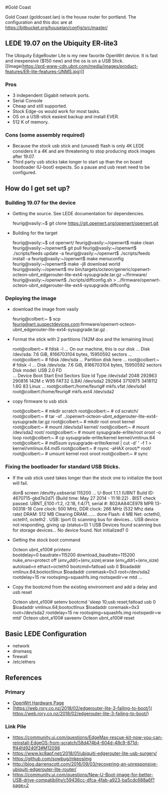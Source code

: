 #Gold Coast

 Gold Coast (goldcoast.lan) is the house router for portland. The configuration and this doc are at https://bitbucket.org/houselan/config/src/master/


## LEDE 19.07 on the Ubiquity ER-lite3

The Ubiquity EdgeRouter Lite is my new favorite OpenWrt device. It is fast and inexpensive ($150 new) and the os is on a USB Stick. 
[[Image(https://prd-www-cdn.ubnt.com/media/images/product-features/ER-lite-features-UNMS.jpg)]]

### Pros
* 3 independent Gigabit network ports.
* Serial Console
* Cheap and still supported.
* Stock Edge-os would work for most tasks.
* OS on a USB-stick easiest backup and install EVER.
* 512 K of memory.

### Cons (some assembly required)
* Because the stock usb stick and (unused) flash is only 4K LEDE considers it a 4K and are threatening to stop producing stock images after 19.07. 
* Third party usb sticks take longer to start up than the on board bootloader (U-boot) expects. So a pause and usb reset need to be configured.

## How do I get set up?
### Building 19.07 for the device
* Getting the source. See LEDE documentation for dependencies.
	
	feurig@vasily:~$ git clone https://git.openwrt.org/openwrt/openwrt.git
	

* Building for the target
	
	feurig@vasily:~$ cd openwrt/
	feurig@vasily:~/openwrt$ make clean
	feurig@vasily:~/openwrt$ git pull
	feurig@vasily:~/openwrt$ ./scripts/feeds update -a
	feurig@vasily:~/openwrt$ ./scripts/feeds install -a
	feurig@vasily:~/openwrt$ make menuconfig
	feurig@vasily:~/openwrt$ make -j8 download world
	feurig@vasily:~/openwrt$ mv bin/targets/octeon/generic/openwrt-octeon-ubnt_edgerouter-lite-ext4-sysupgrade.tar.gz ~/firmware/
	feurig@vasily:~/openwrt$ ./scripts/diffconfig.sh > ../firmware/openwrt-octeon-ubnt_edgerouter-lite-ext4-sysupgrade.diffconfig
	

### Deploying the image

* download the image from vasily 
	
	feurig@colbert:~ $ scp feurig@wrt.suspectdevices.com:firmware/openwrt-octeon-ubnt_edgerouter-lite-ext4-sysupgrade.tar.gz .
	

* Format the stick with 2 partitions (142M dos and the lemaining linux)
	
	root@colbert:~ # fdisk -l
	... On our machine, this is our disk ...
	Disk /dev/sda: 7.6 GiB, 8166703104 bytes, 15950592 sectors
	...
	root@colbert:~ # fdisk /dev/sda
	... Partition disk here ...
	root@colbert:~ # fdisk -l
	...
	Disk /dev/sda: 7.6 GiB, 8166703104 bytes, 15950592 sectors
	Disk model: USB 2.0 FD      
	...
	Device     Boot  Start     End Sectors  Size Id Type
	/dev/sda1         2048  292863  290816  142M  c W95 FAT32 (LBA)
	/dev/sda2       292864 3710975 3418112  1.6G 83 Linux
	...
	root@colbert:/home/feurig# mkfs.vfat /dev/sda1
	root@colbert:/home/feurig# mkfs.ext4 /dev/sda2
	

* copy firmware to usb stick
	
	root@colbert:~ # mkdir scratch
	root@colbert:~ # cd scratch/
	root@colbert:~ # tar -xf ../openwrt-octeon-ubnt_edgerouter-lite-ext4-sysupgrade.tar.gz 
	root@colbert:~ # mkdir root oroot kernel
	root@colbert:~ # mount /dev/sda1 kernel/
	root@colbert:~ # mount /dev/sda2 root/
	root@colbert:~ # mount sysupgrade-erlite/root oroot -o loop
	root@colbert:~ # cp sysupgrade-erlite/kernel kernel/vmlinux.64
	root@colbert:~ # md5sum sysupgrade-erlite/kernel | cut -d' ' -f 1 > kernel/vmlinux.64.md5
	root@colbert:~ # rsync -aHAX oroot/* root/
	root@colbert:~ # umount kernel root oroot
	root@colbert:~ # sync
	

### Fixing the bootloader for standard USB Sticks.

* If the usb stick used takes longer than the stock one to initialize the boot will fail.
	
	don$ screen /dev/tty.usbserial 115200
	...
	U-Boot 1.1.1 (UBNT Build ID: 4670715-gbd7e2d7) (Build time: May 27 2014 - 11:16:22)
	.
	BIST check passed.
	UBNT_E100 r1:2, r2:18, f:4/71, serial #: 802AA84CE978
	MPR 13-00318-18
	Core clock: 500 MHz, DDR clock: 266 MHz (532 Mhz data rate)
	DRAM:  512 MB
	Clearing DRAM....... done
	Flash:  4 MB
	Net:   octeth0, octeth1, octeth2
	.
	USB:   (port 0) scanning bus for devices... 
	      USB device not responding, giving up (status=0)
	1 USB Devices found
	       scanning bus for storage devices...
	No device found. Not initialized?                                                                                                                  0 
	

* Getting the stock boot command
	
	Octeon ubnt_e100# printenv               
	bootdelay=0
	baudrate=115200
	download_baudrate=115200
	nuke_env=protect off $(env_addr) +$(env_size);erase $(env_addr) +$(env_size)
	autoload=n
	ethact=octeth0
	bootcmd=fatload usb 0 $loadaddr vmlinux.64;bootoctlinux $loadaddr coremask=0x3 root=/dev/sda2 rootdelay=15 rw rootsqimg=squashfs.img rootsqwdir=w mtd
	...
	
* Copy the bootcmd from the existing environment and add a delay and usb reset
	
	Octeon ubnt_e100# setenv bootcmd 'sleep 10;usb reset;fatload usb 0 $loadaddr vmlinux.64;bootoctlinux $loadaddr coremask=0x3 root=/dev/sda2 rootdelay=15 rw rootsqimg=squashfs.img rootsqwdir=w mtd'
	Octeon ubnt_e100# saveenv
	Octeon ubnt_e100# reset
	
## Basic LEDE Configuration

* network
* dnsmasq
* firewall
* /etc/ethers

## References

### Primary

*  [OpenWrt Hardware Page](https://openwrt.org/toh/ubiquiti/edgerouter.lite)
*  [https://web.rory.co.nz/2018/02/edgerouter-lite-3-failing-to-boot/]( https://web.rory.co.nz/2018/02/edgerouter-lite-3-failing-to-boot/)

### Link Pile

* https://community.ui.com/questions/EdgeMax-rescue-kit-now-you-can-reinstall-EdgeOS-from-scratch/58d474b4-604d-48c9-871d-ff44fd9240f3#M12098
* https://www.kc8apf.net/2018/01/ubiquiti-edgerouter-lite-usb-surgery/
* https://github.com/sowbug/mkeosimg
* http://blog.darrenscott.com/2016/09/03/recovering-an-unresponsive-ubiquiti-edgerouter-lite-router/
* https://community.ui.com/questions/New-U-Boot-image-for-better-USB-drive-compatibility/c59436cc-dfca-4fab-a923-ba5cdc688a6f?page=2
